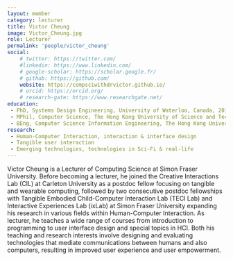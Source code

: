 ```yaml
---
layout: member
category: lecturer
title: Victor Cheung
image: Victor_Cheung.jpg
role: Lecturer
permalink: 'people/victor_cheung'
social:
    # twitter: https://twitter.com/
    #linkedin: https://www.linkedin.com/
    # google-scholar: https://scholar.google.fr/
    # github: https://github.com/
    website: https://compsciwithdrvictor.github.io/
    # orcid: https://orcid.org/
    # research-gate: https://www.researchgate.net/
education:
 - PhD, Systems Design Engineering, University of Waterloo, Canada, 2016
 - MPhil, Computer Science, The Hong Kong University of Science and Technology, Hong Kong, 2006
 - BEng, Computer Science Information Engineering, The Hong Kong University of Science and Technology, Hong Kong, 2004
research:
 - Human-Computer Interaction, interaction & interface design
 - Tangible user interaction
 - Emerging technologies, technologies in Sci-Fi & real-life
---
```


Victor Cheung is a Lecturer of Computing Science at Simon Fraser University. Before becoming a lecturer, he joined the Creative Interactions Lab (CIL) at Carleton University as a postdoc fellow focusing on tangible and wearable computing, followed by two consecutive postdoc fellowships with Tangible Embodied Child-Computer Interaction Lab (TECI Lab) and Interactive Experiences Lab (ixLab) at Simon Fraser University expanding his research in various fields within Human-Computer Interaction. As lecturer, he teaches a wide range of courses from introduction to programming to user interface design and special topics in HCI. Both his teaching and research interests involve designing and evaluating technologies that mediate communications between humans and also computers, resulting in improved user experience and user empowerment.
